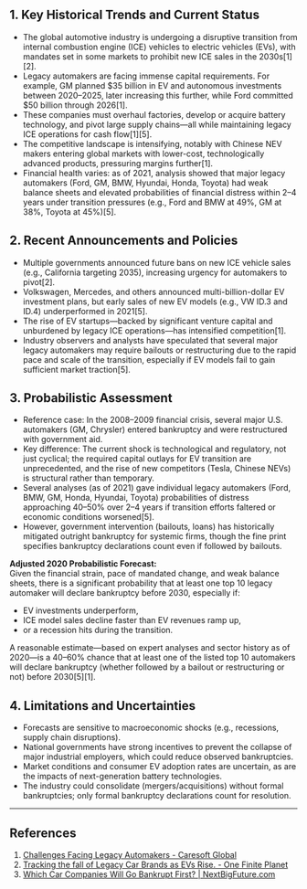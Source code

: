 ## 1. Key Historical Trends and Current Status

- The global automotive industry is undergoing a disruptive transition from internal combustion engine (ICE) vehicles to electric vehicles (EVs), with mandates set in some markets to prohibit new ICE sales in the 2030s[1][2].
- Legacy automakers are facing immense capital requirements. For example, GM planned $35 billion in EV and autonomous investments between 2020–2025, later increasing this further, while Ford committed $50 billion through 2026[1].
- These companies must overhaul factories, develop or acquire battery technology, and pivot large supply chains—all while maintaining legacy ICE operations for cash flow[1][5].
- The competitive landscape is intensifying, notably with Chinese NEV makers entering global markets with lower-cost, technologically advanced products, pressuring margins further[1].
- Financial health varies: as of 2021, analysis showed that major legacy automakers (Ford, GM, BMW, Hyundai, Honda, Toyota) had weak balance sheets and elevated probabilities of financial distress within 2–4 years under transition pressures (e.g., Ford and BMW at 49%, GM at 38%, Toyota at 45%)[5].

## 2. Recent Announcements and Policies

- Multiple governments announced future bans on new ICE vehicle sales (e.g., California targeting 2035), increasing urgency for automakers to pivot[2].
- Volkswagen, Mercedes, and others announced multi-billion-dollar EV investment plans, but early sales of new EV models (e.g., VW ID.3 and ID.4) underperformed in 2021[5].
- The rise of EV startups—backed by significant venture capital and unburdened by legacy ICE operations—has intensified competition[1].
- Industry observers and analysts have speculated that several major legacy automakers may require bailouts or restructuring due to the rapid pace and scale of the transition, especially if EV models fail to gain sufficient market traction[5].

## 3. Probabilistic Assessment

- Reference case: In the 2008–2009 financial crisis, several major U.S. automakers (GM, Chrysler) entered bankruptcy and were restructured with government aid.
- Key difference: The current shock is technological and regulatory, not just cyclical; the required capital outlays for EV transition are unprecedented, and the rise of new competitors (Tesla, Chinese NEVs) is structural rather than temporary.
- Several analyses (as of 2021) gave individual legacy automakers (Ford, BMW, GM, Honda, Hyundai, Toyota) probabilities of distress approaching 40–50% over 2–4 years if transition efforts faltered or economic conditions worsened[5].
- However, government intervention (bailouts, loans) has historically mitigated outright bankruptcy for systemic firms, though the fine print specifies bankruptcy declarations count even if followed by bailouts.

**Adjusted 2020 Probabilistic Forecast:**  
Given the financial strain, pace of mandated change, and weak balance sheets, there is a significant probability that at least one top 10 legacy automaker will declare bankruptcy before 2030, especially if:
- EV investments underperform,
- ICE model sales decline faster than EV revenues ramp up,
- or a recession hits during the transition.

A reasonable estimate—based on expert analyses and sector history as of 2020—is a 40–60% chance that at least one of the listed top 10 automakers will declare bankruptcy (whether followed by a bailout or restructuring or not) before 2030[5][1].

## 4. Limitations and Uncertainties

- Forecasts are sensitive to macroeconomic shocks (e.g., recessions, supply chain disruptions).
- National governments have strong incentives to prevent the collapse of major industrial employers, which could reduce observed bankruptcies.
- Market conditions and consumer EV adoption rates are uncertain, as are the impacts of next-generation battery technologies.
- The industry could consolidate (mergers/acquisitions) without formal bankruptcies; only formal bankruptcy declarations count for resolution.

---

## References

1. [Challenges Facing Legacy Automakers - Caresoft Global](https://www.caresoftglobal.com/thinking/challenges-facing-legacy-automakers-the-rise-of-new-energy-vehicle-startups/)
2. [Tracking the fall of Legacy Car Brands as EVs Rise. - One Finite Planet](https://onefiniteplanet.org/webpapers/tracking-legacy-car-brands-demise/)
5. [Which Car Companies Will Go Bankrupt First? | NextBigFuture.com](https://www.nextbigfuture.com/2021/08/which-car-companies-will-go-bankrupt-first.html)